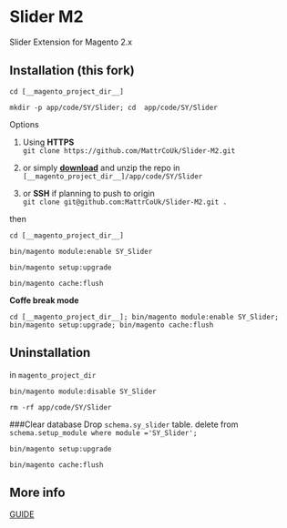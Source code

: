 # Slider M2

Slider Extension for Magento 2.x

## Installation (this fork)

`cd [__magento_project_dir__]`

`mkdir -p app/code/SY/Slider; cd  app/code/SY/Slider`

Options

1. Using **HTTPS**  
`git clone https://github.com/MattrCoUk/Slider-M2.git`

2. or simply **[download](https://github.com/MattrCoUk/Slider-M2/archive/master.zip)** and unzip the repo in `[__magento_project_dir__]/app/code/SY/Slider ` 

3. or **SSH** if planning to push to origin  
`git clone git@github.com:MattrCoUk/Slider-M2.git .`

then   

`cd [__magento_project_dir__]`

`bin/magento module:enable SY_Slider`

`bin/magento setup:upgrade`

`bin/magento cache:flush`

**Coffe break mode**

`cd [__magento_project_dir__]; bin/magento module:enable SY_Slider; bin/magento setup:upgrade; bin/magento cache:flush`



## Uninstallation

in `magento_project_dir`

`bin/magento module:disable SY_Slider`

`rm -rf app/code/SY/Slider`


###Clear database
Drop `schema.sy_slider` table.
delete from `schema.setup_module where module ='SY_Slider';`


`bin/magento setup:upgrade`

`bin/magento cache:flush`


## More info


[GUIDE](https://github.com/SlavaYurthev/Slider-M2/wiki)
